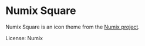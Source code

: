 Numix Square
================

Numix Square is an icon theme from the [Numix project](http://numixproject.org).

License: Numix